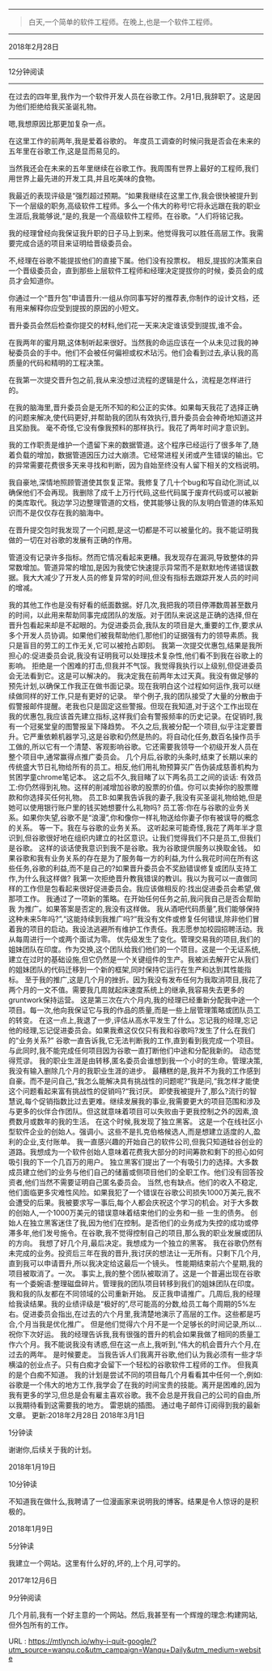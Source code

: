 ***
 >白天,一个简单的软件工程师。在晚上,也是一个软件工程师。
***
 2018年2月28日 
***
  
  
  
  
 12分钟阅读 
*** 
 在过去的四年里,我作为一个软件开发人员在谷歌工作。2月1日,我辞职了。这是因为他们拒绝给我买圣诞礼物。 

 嗯,我想原因比那更加复杂一点。 

 在这里工作的前两年,我是爱着谷歌的。 
 年度员工调查的时候问我是否会在未来的五年里在谷歌工作,这是显而易见的。 

 当然我还会在未来的五年里继续在谷歌工作。我周围有世界上最好的工程师,我们用世界上最先进的开发工具,并且吃美味的食物。

 我最近的表现评级是“强烈超过预期。“如果我继续在这里工作,我会很快被提升到下一个层级的职务,高级软件工程师。多么一个伟大的称号!它将永远跟在我的职业生涯后,我能够说,“是的,我是一个高级软件工程师。在谷歌。“人们将铭记我。 

 我的经理曾经向我保证我升职的日子马上到来。他觉得我可以胜任高层工作。我需要完成合适的项目来证明给晋级委员会。

 不,经理在谷歌不能提拔他们的直接下属。他们没有投票权。 
 相反,提拔的决策来自一个晋级委员会，直到那些上层软件工程师和经理决定提拔你的时候，委员会的成员才会知道你。 

 你通过一个“晋升包”申请晋升:一组从你同事写好的推荐表,你制作的设计文档，还有用来解释你应受到提拔的原因的小短文。 

 晋升委员会然后检查你提交的材料,他们花一天来决定谁该受到提拔,谁不会。 

 在我两年的蜜月期,这体制听起来很好。当然我的命运应该在一个从未见过我的神秘委员会的手中。他们不会被任何偏袒或权术玷污。他们会看到过去,承认我的高质量的代码和精明的工程决策。 

 在我第一次提交晋升包之前,我从来没想过流程的逻辑是什么，流程是怎样进行的。

 在我的脑海里,晋升委员会是无所不知的和公正的实体。如果每天我花了选择正确的问题来解决,使代码更好,并帮助我的团队有效执行,晋升委员会会神奇地知道这并且奖励我。 
 毫不奇怪,它没有像我预料的那样执行。我花了两年时间才意识到。

 我的工作职责是维护一个遗留下来的数据管道。这个程序已经运行了很多年了,随着负载的增加，数据管道因压力过大崩溃。它经常进程关闭或产生错误的输出。它的异常需要花费很多天来寻找和判断，因为自始至终没有人留下相关的文档说明。 

 我自豪地,深情地照顾管道使其恢复正常。我修复了几十个bug和写自动化测试,以确保他们不会再现。我删除了成千上万行代码,这些代码属于废弃代码或可以被新的类库取代。我边学习边整理管道的文档，使其能够让我的队友明白管道的体系知识而不是仅仅存在我的脑海中。 

 在晋升提交包时我发现了一个问题,是这一切都是不可以被量化的。我不能证明我做的一切在对谷歌的发展有正确的作用。

 管道没有记录许多指标。然而它情况看起来更糟。我发现存在漏洞,导致整体的异常数增加。管道异常的增加,是因为我使它快速提示异常而不是默默地传递错误数据。我大大减少了开发人员的修复异常的时间,但没有指标去跟踪开发人员的时间的增减。 

 我的其他工作也是没有好看的纸面数据。好几次,我把我的项目停滞数周甚至数月的时间，以此用来帮助同事完成团队的发版。对于团队来说这是正确的选择,但在晋升包看起来却是不起眼的。为促进委员会,我队友的项目是大,重要的工作,要求从多个开发人员协调。如果他们被我帮助他们,那他们的证据强有力的领导素质。我只是盲目的劳工的工作无关,它可以被抢占即刻。 
 我第一次提交优惠包,结果是我所担心的:促进委员会说,我没有证明我可以处理技术复杂性,他们看不到我在谷歌上的影响。 
 拒绝是一个困难的打击,但我并不气馁。我觉得我执行以上级别,但促进委员会无法看到它。这是可以解决的。 
 我决定我在前两年太过天真。我没有做足够的预先计划,以确保工作我正在做书面记录。现在我明白这个过程如何运作,我可以继续做同样的好工作,只是有更好的记录。 
 举个例子,我的团队接受了大量的分散由于假警报邮件提醒。老我也只是固定这些警报。但现在我知道,对于这个工作出现在我的优惠包,我应该首先建立指标,这样我们会有警报频率的历史记录。在促销时,我有一个冠冕堂皇的图警报呈下降趋势。 
 不久之后,我被分配一个项目,似乎注定要晋升。它严重依赖机器学习,这是谷歌和仍然是热的。将自动化任务,数百名操作员手工做的,所以它有一个清楚、客观影响谷歌。它还需要我领导一个初级开发人员在整个项目中,通常赢得点推广委员会。 
 几个月后,谷歌的头条时,结束了长期以来的传统盛大节日礼物给所有的员工。相反,他们用礼物预算买广告伪装成慈善机构为贫困学童chrome笔记本。 
 这之后不久,我目睹了以下两名员工之间的谈话: 
 有效员工:你仍然得到礼物。这样的削减增加谷歌的股票的价值。你可以卖掉你的股票赠款和你选择买任何礼物。 
 员工B:如果我告诉我的妻子,我没有买圣诞礼物给她,但是她可以使用银行账户里的钱买她想要什么礼物吗? 
 员工答:你在与谷歌的业务关系。如果你失望,谷歌不是“浪漫”,你和像你一样礼物送给你妻子你有被误导的概念的关系。 
 等一下。我在与谷歌的业务关系。 
 这听起来可能奇怪,我花了两年半才意识到,但谷歌很好地在组织内建立的社区意识。让我们觉得我们不只是员工,但我们是谷歌。 
 这样的谈话使我意识到我不是谷歌。我为谷歌提供服务以换取金钱。 
 如果谷歌和我有业务关系的存在是为了服务每一方的利益,为什么我花时间在所有这些任务,谷歌的利益,而不是自己的?如果晋升委员会不奖励错误修复或团队支持工作,为什么我这样做? 
 我第一次拒绝晋升教我错误的教训。我以为我可以一直做同样的工作但是包看起来很好促进委员会。我应该做相反的:找出促进委员会希望,做那项工作。 
 我通过了一项新的策略。在开始任何任务之前,我问我自己是否会帮助我 
 为推广。如果答案是否定的,我没有这样做。 
 我从酒吧代码质量”,我们能够保持这种未来5年吗?”,“这能持续到我推广吗?“我没有文件或修复任何错误,除非他们冒着我的项目的启动。我设法逃避所有维护工作责任。我志愿参加校园招聘活动。我从每周进行一个或两个面试为零。 
 优先级发生了变化。管理交易我的项目,我们的姐妹团队在印度。作为交换,这个团队给我们他们的一个项目。这是一个无证系统,建立在过时的基础设施,但它仍然是一个关键组件的生产。我被派去解开它从我们的姐妹团队的代码迁移到一个新的框架,同时保持它运行在生产和达到其性能指标。 
 至于我的推广,这是几个月的挫折。因为我没有发布任何为我取消项目,我花了两个月的一文不值。需要我几周就起床速度系统上的继承,我容易失去更多的gruntwork保持运营。 
 这是第三次在六个月内,我的经理已经重新分配我中途一个项目。每一次,他向我保证它与我的作品的质量,而是一些上层管理策略或团队员工的转变。 
 在这一点上,我退了一步,评估从高水平发生了什么。忘记我的经理,忘记他的经理,忘记促进委员会。如果我煮这仅仅只有我和谷歌吗?发生了什么在我们的“业务关系?” 
 谷歌一直告诉我,它无法判断我的工作,直到看到我完成一个项目。与此同时,我不能完成任何项目因为谷歌一直打断他们中途和分配我新的。 
 动态觉得荒谬。 
 我的职业生涯是由转移,匿名委员会谁想到我一个小时的生命。管理决策,我没有输入删除几个月的我职业生涯的进步。 
 最糟糕的是,我并不为我的工作感到自豪。而不是问自己,“我怎么能解决具有挑战性的问题呢?“我是问,“我怎样才能使这个问题看起来富有挑战性的促销吗?“我讨厌。 
 即使我被提升了,那么?流行的智慧说,每个促销指数比过去更难。继续发展我的事业,我需要更大的项目范围和涉及与更多的伙伴合作团队。但这就意味着项目可以失败由于更我控制之外的因素,浪费数月或数年的我的生活。 
 在这个时候,我发现了独立黑客。 
 这是一个在线社区小型软件企业的创始人。强调小。这些不是扎克伯格候选人,而是想建立适度的人,盈利的企业,支付账单。 
 我一直感兴趣的开始自己的软件公司,但我只知道硅谷创业的道路。我想成为一个软件创始人意味着花费我大部分的时间筹款和剩下的担心如何吸引我的下一个几百万的用户。 
 独立黑客们提出了一个有吸引力的选择。大多数成员建立他们的业务与他们自己的储蓄或侧项目他们的全职工作。他们没有回答投资者,他们当然不需要证明自己匿名委员会。 
 当然,也有缺点。他们的收入不稳定,他们面临更多灾难性风险。如果我犯了一个错误在谷歌公司损失1000万美元,我不会遭受的后果。我被要求写一事后,每个人都会庆祝这个学习的机会。对于大多数的创始人,一个1000万美元的错误意味着结束他们的业务和一些 
 一生的债务。 
 创始人在独立黑客迷住了我,因为他们在控制。是否他们的业务成为失控的成功或停滞多年,他们发号施令。在谷歌,我不觉得控制自己的项目,那么我的职业发展或团队的方向。 
 我想了好几个月,最后决定。我想成为一个独立的黑客。 
 我在谷歌仍然有未完成的业务。投资后三年在我的晋升,我讨厌的想法让一无所有。只剩下几个月,直到我可以申请晋升,所以我决定给这最后一个镜头。 
 性能期结束前六个星期,我的项目被取消了。一次。 
 事实上,我的整个团队被取消了。这是一个普遍出现在谷歌有一个委婉语:整理磁盘碎片。管理我的团队项目转移到我们的姐妹团队在印度。我和我的队友都在不同领域的公司重新开始。 
 反正我申请推广。几周后,我的经理给我读结果。我的业绩评级是“极好的”,尽可能高的分数,给员工每个周期的5%左右。促进委员会指出,在过去的六个月里,我清楚地演示了高层的工作。这些都是巧合,个月当我是优化推广。 
 但是他们觉得六个月不是一个足够长的时间记录,所以…祝你下次好运。 
 我的经理告诉我,我有很强的晋升的机会如果我做了相同的质量工作六个月。我不能说我没有诱惑,但在这一点上,我听到,“伟大的机会晋升六个月,在过去的两年。 
 是时候要走。 
 当我告诉人们我离开谷歌,他们认为我必须有一些才华横溢的创业点子。只有白痴才会留下一个轻松的谷歌软件工程师的工作。 
 但我真的是个白痴不知道。 
 我的计划是尝试不同的项目每几个月看看其中任何一个,例如: 
 谷歌是一个伟大的地方工作,我学会了在我的时间宝贵的技能。离开是困难的,因为我有更多的学习,但总是会有雇主喜欢谷歌。我不会总是开我自己的公司的自由,所以我期待看到这需要我的地方。 
 雷恩姚的插图。 
 通过电子邮件订阅得到我的最新文章。 
 更新:2018年2月28日 
 2018年3月1日 
  
  
  
  
  
 1分钟读 
  
 谢谢你,后续关于我的计划。 
  
 2018年1月19日 
  
  
  
  
  
 10分钟读 
  
 不知道我在做什么,我聘请了一位漫画家来说明我的博客。结果是令人惊讶的是积极的。 
  
 2018年1月9日 
  
  
  
  
  
 5分钟读 
  
 我建立一个网站。这里有什么好的,坏的,上个月,可学的。 
  
 2017年12月6日 
  
  
  
  
  
 9分钟阅读 
  
 几个月前,我有一个好主意的一个网站。然后,我甚至有一个辉煌的理念:构建网站,但外包所有的工作。 
  
  
  
  
 URL : https://mtlynch.io/why-i-quit-google/?utm_source=wanqu.co&utm_campaign=Wanqu+Daily&utm_medium=website
